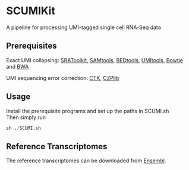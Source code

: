 # SCUMIKit
A pipeline for processing UMI-tagged single cell RNA-Seq data

## Prerequisites
Exact UMI collapsing: [SRAToolkit](https://github.com/ncbi/sra-tools), [SAMtools](http://samtools.sourceforge.net/), [BEDtools](http://bedtools.readthedocs.org/en/latest/), [UMItools](https://github.com/brwnj/umitools/), [Bowtie](http://bowtie-bio.sourceforge.net/index.shtml) and [BWA](http://bio-bwa.sourceforge.net/)

UMI sequencing error correction: [CTK](http://zhanglab.c2b2.columbia.edu/index.php/CTK_Documentation), [CZPlib](http://sourceforge.net/projects/czplib/)

## Usage

Install the prerequisite programs and set up the paths in SCUMI.sh  
Then simply run 

```r
sh ./SCUMI.sh
```

## Reference Transcriptomes

The reference transcriptomes can be downloaded from [Ensembl](http://www.ensembl.org/info/data/ftp/index.html).
